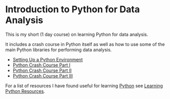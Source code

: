 # Introduction to Python for Data Analysis
This is my short (1 day course) on learning Python for data analysis.

It includes a crash course in Python itself as well as how to use some of the main Python libraries for performing data analysis.

- [Setting Up a Python Environment](SETUP-ENV.md)
- [Python Crash Course Part I](PART-I.md)
- [Python Crash Course Part II](PART-II.md)
- [Python Crash Course Part III](PART-III.md)

For a list of resources I have found useful for learning [Python](https://www.python.org) see [Learning Python Resources](RESOURCES.md).